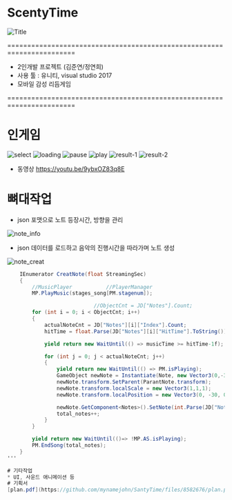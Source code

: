 # ScentyTime
![Title](https://user-images.githubusercontent.com/26218409/165750404-9f2565eb-e1bb-457f-add6-4a10696ff999.png)


=======================================================================

* 2인개발 프로젝트 (김준연/정연희)
* 사용 툴 : 유니티, visual studio 2017
* 모바일 감성 리듬게임

=======================================================================

# 인게임 
![select](https://user-images.githubusercontent.com/26218409/165755035-f2091050-4168-47ed-8b5d-57f8e184a5f1.png)
![loading](https://user-images.githubusercontent.com/26218409/165755037-61c509c8-3b31-40d3-924b-cd5e3302de03.png)
![pause](https://user-images.githubusercontent.com/26218409/165755046-824eaf47-9626-494b-9013-70e7a30a0801.png)
![play](https://user-images.githubusercontent.com/26218409/165755047-47672d42-d7a1-4fa3-8c5c-6cacc3f10888.png)
![result-1](https://user-images.githubusercontent.com/26218409/165755051-cb74702c-655c-4294-8848-0ebd589f196f.png)
![result-2](https://user-images.githubusercontent.com/26218409/165755053-ef4141ab-2ea9-432e-a71e-3e529fa7ceee.png)

* 동영상 https://youtu.be/9ybxOZ83q8E

# 뼈대작업
* json 포맷으로 노트 등장시간, 방향을 관리

![note_info](https://user-images.githubusercontent.com/26218409/165755817-1c962063-0b8e-4ff3-97f9-bb19f961b1c6.png)

* json 데이터를 로드하고 음악의 진행시간을 따라가며 노트 생성

![note_creat](https://user-images.githubusercontent.com/26218409/165756685-36e1dc46-8d43-4d01-bd14-a3a552e530ca.png)

``` C#
    IEnumerator CreatNote(float StreamingSec)
    {
        //MusicPlayer           //PlayerManager
        MP.PlayMusic(stages_song[PM.stagenum]);

                            //ObjectCnt = JD["Notes"].Count;
        for (int i = 0; i < ObjectCnt; i++)
        {
            actualNoteCnt = JD["Notes"][i]["Index"].Count;
            hitTime = float.Parse(JD["Notes"][i]["HitTime"].ToString());

            yield return new WaitUntil(() => musicTime >= hitTime-1f);

            for (int j = 0; j < actualNoteCnt; j++)
            {
                yield return new WaitUntil(() => PM.isPlaying);
                GameObject newNote = Instantiate(Note, new Vector3(0,-30,0), Quaternion.identity);
                newNote.transform.SetParent(ParantNote.transform);
                newNote.transform.localScale = new Vector3(1,1,1);
                newNote.transform.localPosition = new Vector3(0, -30, 0);

                newNote.GetComponent<Notes>().SetNote(int.Parse(JD["Notes"][i]["Index"][j]["Path"].ToString()), notespeed);
                total_notes++;
            }
        }

        yield return new WaitUntil(()=> !MP.AS.isPlaying);
        PM.EndSong(total_notes);
    }
'''

# 기타작업 
* UI, 사운드 애니메이션 등
# 기획서
[plan.pdf](https://github.com/mynamejohn/SantyTime/files/8582676/plan.pdf)

